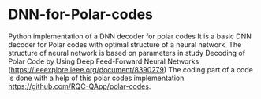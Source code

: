 # DNN-for-Polar-codes
Python implementation of a DNN decoder for polar codes
It is a basic DNN decoder for Polar codes with optimal structure of a neural network. 
The structure of neural network is based on parameters in study Decoding of Polar Code by Using Deep Feed-Forward Neural Networks
(https://ieeexplore.ieee.org/document/8390279)
The coding part of a code is done with a help of this polar codes implementation https://github.com/RQC-QApp/polar-codes.
